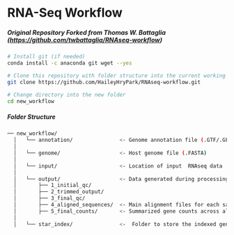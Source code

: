RNA-Seq Workflow
================

##### Original Repository Forked from Thomas W. Battaglia (https://github.com/twbattaglia/RNAseq-workflow)

``` bash
# Install git (if needed)
conda install -c anaconda git wget --yes

# Clone this repository with folder structure into the current working folder
git clone https://github.com/HaileyHryPark/RNAseq-workflow.git

# Change directory into the new folder
cd new_workflow
```

##### Folder Structure

``` bash
── new_workflow/
  │   └── annotation/               <- Genome annotation file (.GTF/.GFF)
  │  
  │   └── genome/                   <- Host genome file (.FASTA)
  │  
  │   └── input/                    <- Location of input  RNAseq data
  │  
  │   └── output/                   <- Data generated during processing steps
  │       ├── 1_initial_qc/         
  │       ├── 2_trimmed_output/     
  │       ├── 3_final_qc/           
  │       ├── 4_aligned_sequences/  <- Main alignment files for each sample
  │       ├── 5_final_counts/       <- Summarized gene counts across all samples
  │  
  │   └── star_index/               <-  Folder to store the indexed genome files from STAR 
```
